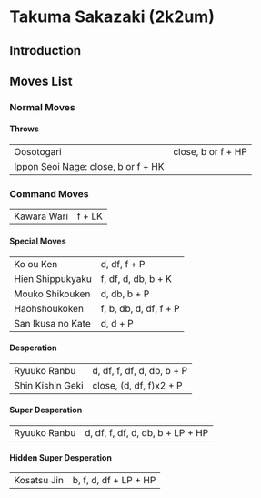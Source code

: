 # Takuma Sakazaki (2k2um)

## Introduction

## Moves List

### Normal Moves

#### Throws

|                                     |                    |
|-------------------------------------|--------------------|
| Oosotogari                          | close, b or f + HP |
| Ippon Seoi Nage: close, b or f + HK |                    |

### Command Moves

|             |        |
|-------------|--------|
| Kawara Wari | f + LK |

#### Special Moves

|                   |                        |
|-------------------|------------------------|
| Ko ou Ken         | d, df, f + P           |
| Hien Shippukyaku  | f, df, d, db, b + K    |
| Mouko Shikouken   | d, db, b + P           |
| Haohshoukoken     | f, b, db, d, df, f + P |
| San Ikusa no Kate | d, d + P               |

#### Desperation

|                  |                            |
|------------------|----------------------------|
| Ryuuko Ranbu     | d, df, f, df, d, db, b + P |
| Shin Kishin Geki | close, (d, df, f)x2 + P    |

#### Super Desperation

|              |                                  |
|--------------|----------------------------------|
| Ryuuko Ranbu | d, df, f, df, d, db, b + LP + HP |

#### Hidden Super Desperation

|             |                       |
|-------------|-----------------------|
| Kosatsu Jin | b, f, d, df + LP + HP |
